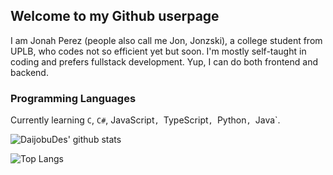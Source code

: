 ## Welcome to my Github userpage

I am Jonah Perez (people also call me Jon, Jonzski), a college student from UPLB, who codes not so efficient yet but soon. I'm mostly self-taught in coding and prefers fullstack development. Yup, I can do both frontend and backend. 


### Programming Languages

Currently learning `C`, `C#`, JavaScript`, `TypeScript`, `Python`, `Java`.



![DaijobuDes' github stats](https://github-readme-stats.vercel.app/api?username=jonzski&langs_count=10)

![Top Langs](https://github-readme-stats.vercel.app/api/top-langs/?username=jonzski&layout=compact&hide=html&langs_count=10)
